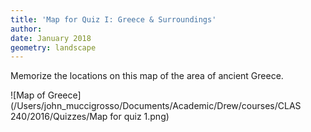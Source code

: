 ```yaml
---
title: 'Map for Quiz I: Greece & Surroundings'
author: 
date: January 2018
geometry: landscape
---
```



Memorize the locations on this map of the area of ancient Greece.

![Map of Greece](/Users/john_muccigrosso/Documents/Academic/Drew/courses/CLAS 240/2016/Quizzes/Map for quiz 1.png)
